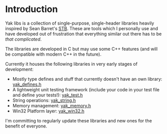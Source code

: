 # Introduction
Yak libs is a collection of single-purpose, single-header libraries heavily inspired by Sean Barret's [STB](https://github.com/nothings/stb). These are tools which I personally use and have developed out of frustration that everything similar out there has to be _that complicated_. 

The libraries are developed in C but may use some C++ features (and will be compatible with modern C++ in the future).

Currently it houses the following libraries in very early stages of development:

* Mostly type defines and stuff that currently doesn't have an own library: [yak_defines.h](../blob/master/yak_defines.h)
* A lightweight unit testing framework (include your code in your test file and define your tests!): [yak_test.h](../blob/master/yak_test.h)
* String operations: [yak_string.h](../blob/master/yak_string.h)
* Memory management: [yak_memory.h](../blob/master/yak_memory.h)
* Win32 Platform layer: [yak_win32.h](../blob/master/yak_win32.h)

I'm committing to regularly update these libraries and new ones for the benefit of everyone.